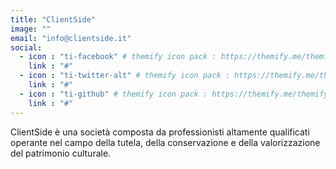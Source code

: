 ```yaml
---
title: "ClientSide"
image: ""
email: "info@clientside.it"
social:
  - icon : "ti-facebook" # themify icon pack : https://themify.me/themify-icons
    link : "#"
  - icon : "ti-twitter-alt" # themify icon pack : https://themify.me/themify-icons
    link : "#"
  - icon : "ti-github" # themify icon pack : https://themify.me/themify-icons
    link : "#"
---
```


ClientSide è una società composta da professionisti altamente qualificati operante nel campo della tutela, della conservazione e della valorizzazione del patrimonio culturale.
